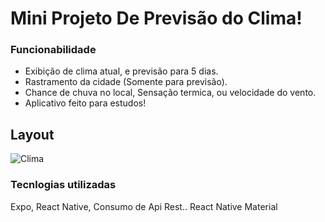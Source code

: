 # Mini Projeto De Previsão do Clima!

### Funcionabilidade

- Exibição de clima atual, e previsão para 5 dias.
- Rastramento da cidade (Somente para previsão).
- Chance de chuva no local, Sensação termica, ou velocidade do vento.
- Aplicativo feito para estudos!

## Layout

![Clima](https://user-images.githubusercontent.com/82597491/159502266-d09842e6-7691-42f7-9419-523ba222c54b.jpg)

### Tecnlogias utilizadas

Expo, React Native, Consumo de Api Rest.. React Native Material
